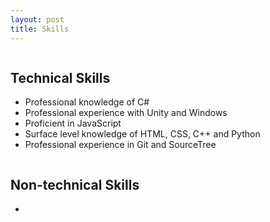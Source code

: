 ```yaml
---
layout: post
title: Skills
---
```


<div class="row">
  <div class="column">
    <h2>Technical Skills</h2>
    <p>
		<ul>
		  <li>Professional knowledge of C#</li>
		  <li>Professional experience with Unity and Windows</li>
		  <li>Proficient in JavaScript</li>
		  <li>Surface level knowledge of HTML, CSS, C++ and Python</li>
		  <li>Professional experience in Git and SourceTree</li>
		</ul>
	</p>
  </div>
 <div class="column">
    <h2>Non-technical Skills</h2>
    <p>
		<ul>
		  <li></li>
		</ul>
	</p>
  </div>
</div>